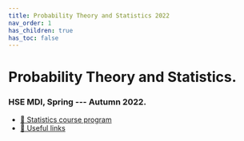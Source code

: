 ```yaml
---
title: Probability Theory and Statistics 2022
nav_order: 1
has_children: true
has_toc: false
---
```

# Probability Theory and Statistics. 

### HSE MDI, Spring --- Autumn 2022.

* [🚀 Statistics course program](/hse_prob_stat_22/program)
* [🔧 Useful links](/hse_prob_stat_shared/links)